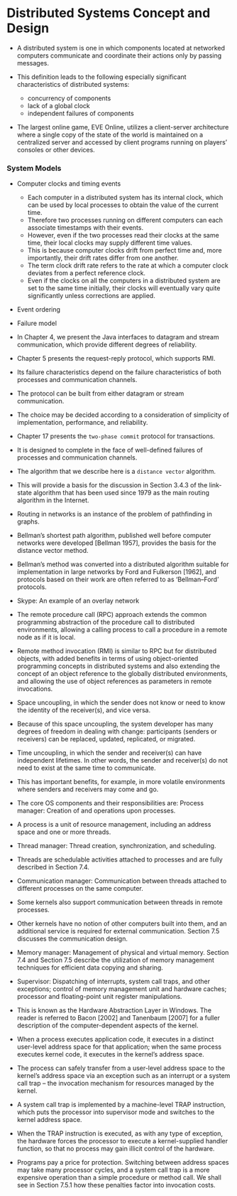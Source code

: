 # Distributed Systems Concept and Design

- A distributed system is one in which components located at networked computers communicate and coordinate their actions only by passing messages. 

- This definition leads to the following especially significant characteristics of distributed systems: 
    - concurrency of components
    - lack of a global clock
    - independent failures of components

- The largest online game, EVE Online, utilizes a client-server architecture where a single copy of the state of the world is maintained on a centralized server and accessed by client programs running on players’ consoles or other devices.

### System Models

- Computer clocks and timing events 
    - Each computer in a distributed system has its internal clock, which can be used by local processes to obtain the value of the current time.
    - Therefore two processes running on different computers can each associate timestamps with their events.
    - However, even if the two processes read their clocks at the same time, their local clocks may supply different time values. 
    - This is because computer clocks drift from perfect time and, more importantly, their drift rates differ from one another. 
    - The term clock drift rate refers to the rate at which a computer clock deviates from a perfect reference clock. 
    - Even if the clocks on all the computers in a distributed system are set to the same time initially, their clocks will eventually vary quite significantly unless corrections are applied.

- Event ordering
- Failure model

- In Chapter 4, we present the Java interfaces to datagram and stream communication, which provide different degrees of reliability.

- Chapter 5 presents the request-reply protocol, which supports RMI.
- Its failure characteristics depend on the failure characteristics of both processes and communication channels. 
- The protocol can be built from either datagram or stream communication. 
- The choice may be decided according to a consideration of simplicity of implementation, performance, and reliability.

- Chapter 17 presents the `two-phase commit` protocol for transactions. 
- It is designed to complete in the face of well-defined failures of processes and communication channels.

- The algorithm that we describe here is a `distance vector` algorithm. 
- This will provide a basis for the discussion in Section 3.4.3 of the link-state algorithm that has been used since 1979 as the main routing algorithm in the Internet. 

- Routing in networks is an instance of the problem of pathfinding in graphs. 
- Bellman’s shortest path algorithm, published well before computer networks were developed [Bellman 1957], provides the basis for the distance vector method. 

- Bellman’s method was converted into a distributed algorithm suitable for implementation in large networks by Ford and Fulkerson [1962], and protocols based on their work are often referred to as ‘Bellman–Ford’ protocols. 

- Skype: An example of an overlay network

- The remote procedure call (RPC) approach extends the common programming abstraction of the procedure call to distributed environments, allowing a calling process to call a procedure in a remote node as if it is local.

- Remote method invocation (RMI) is similar to RPC but for distributed objects, with added benefits in terms of using object-oriented programming concepts in distributed systems and also extending the concept of an object reference to the globally distributed environments, and allowing the use of object references as parameters in remote invocations.

- Space uncoupling, in which the sender does not know or need to know the identity of the receiver(s), and vice versa. 
- Because of this space uncoupling, the system developer has many degrees of freedom in dealing with change: participants (senders or receivers) can be replaced, updated, replicated, or migrated.

- Time uncoupling, in which the sender and receiver(s) can have independent lifetimes. In other words, the sender and receiver(s) do not need to exist at the same time to communicate. 
- This has important benefits, for example, in more volatile environments where senders and receivers may come and go.

- The core OS components and their responsibilities are:
Process manager: Creation of and operations upon processes. 

- A process is a unit of resource management, including an address space and one or more threads.
- Thread manager: Thread creation, synchronization, and scheduling. 

- Threads are schedulable activities attached to processes and are fully described in Section 7.4.

- Communication manager: Communication between threads attached to different processes on the same computer. 

- Some kernels also support communication between threads in remote processes. 
- Other kernels have no notion of other computers built into them, and an additional service is required for external communication. Section 7.5 discusses the communication design.

- Memory manager: Management of physical and virtual memory. Section 7.4 and Section 7.5 describe the utilization of memory management techniques for efficient data copying and sharing.

- Supervisor: Dispatching of interrupts, system call traps, and other exceptions; control of memory management unit and hardware caches; processor and floating-point unit register manipulations. 
- This is known as the Hardware Abstraction Layer in Windows. The reader is referred to Bacon [2002] and Tanenbaum [2007] for a fuller description of the computer-dependent aspects of the kernel.

- When a process executes application code, it executes in a distinct user-level address space for that application; when the same process executes kernel code, it executes in the kernel’s address space. 

- The process can safely transfer from a user-level address space to the kernel’s address space via an exception such as an interrupt or a system call trap – the invocation mechanism for resources managed by the kernel. 

- A system call trap is implemented by a machine-level TRAP instruction, which puts the processor into supervisor mode and switches to the kernel address space. 
- When the TRAP instruction is executed, as with any type of exception, the hardware forces the processor to execute a kernel-supplied handler function, so that no process may gain illicit control of the hardware.

- Programs pay a price for protection. Switching between address spaces may take many processor cycles, and a system call trap is a more expensive operation than a simple procedure or method call. We shall see in Section 7.5.1 how these penalties factor into invocation costs.